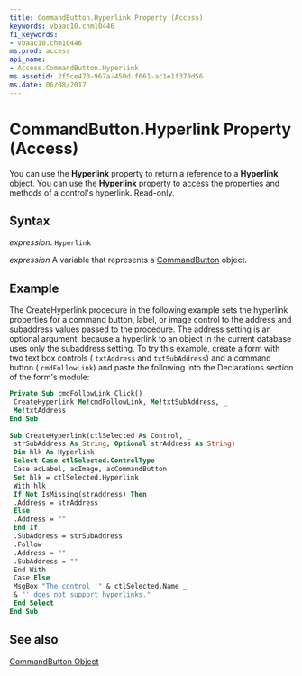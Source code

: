 ```yaml
---
title: CommandButton.Hyperlink Property (Access)
keywords: vbaac10.chm10446
f1_keywords:
- vbaac10.chm10446
ms.prod: access
api_name:
- Access.CommandButton.Hyperlink
ms.assetid: 2f5ce470-967a-450d-f661-ac1e1f370d56
ms.date: 06/08/2017
---
```



# CommandButton.Hyperlink Property (Access)

You can use the  **Hyperlink** property to return a reference to a **Hyperlink** object. You can use the **Hyperlink** property to access the properties and methods of a control's hyperlink. Read-only.


## Syntax

 _expression_. `Hyperlink`

 _expression_ A variable that represents a [CommandButton](./Access.CommandButton.md) object.


## Example

The CreateHyperlink procedure in the following example sets the hyperlink properties for a command button, label, or image control to the address and subaddress values passed to the procedure. The address setting is an optional argument, because a hyperlink to an object in the current database uses only the subaddress setting, To try this example, create a form with two text box controls ( `txtAddress` and `txtSubAddress`) and a command button ( `cmdFollowLink`) and paste the following into the Declarations section of the form's module:


```vb
Private Sub cmdFollowLink_Click() 
 CreateHyperlink Me!cmdFollowLink, Me!txtSubAddress, _ 
 Me!txtAddress 
End Sub 
 
Sub CreateHyperlink(ctlSelected As Control, _ 
 strSubAddress As String, Optional strAddress As String) 
 Dim hlk As Hyperlink 
 Select Case ctlSelected.ControlType 
 Case acLabel, acImage, acCommandButton 
 Set hlk = ctlSelected.Hyperlink 
 With hlk 
 If Not IsMissing(strAddress) Then 
 .Address = strAddress 
 Else 
 .Address = "" 
 End If 
 .SubAddress = strSubAddress 
 .Follow 
 .Address = "" 
 .SubAddress = "" 
 End With 
 Case Else 
 MsgBox "The control '" & ctlSelected.Name _ 
 & "' does not support hyperlinks." 
 End Select 
End Sub
```


## See also


[CommandButton Object](Access.CommandButton.md)

